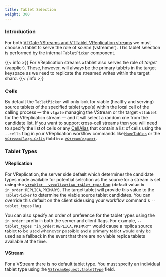```yaml
---
title: Tablet Selection
weight: 300
---
```


### Introduction

For both [VTGate VStreams and VTTablet VReplication streams](../../../concepts/vstream/) we must choose a tablet to serve the role of *source* (vstreamer). This
tablet selection is performed by the internal `TabletPicker` component. 

{{< info >}}
For VReplication streams a tablet also serves the role of *target* (vapplier). These, however, will always be the primary tablets in the target keyspace as we
need to replicate the streamed writes within the target shard.
{{< /info >}}

### Cells

By default the `TabletPicker` will only look for viable (healthy and serving) source tablets of the specified tablet type(s) within the local cell of the
calling process — the `vtgate` managing the VStream or the target `vttablet` for the VReplication stream — and it will select a random one from the candidate
list. If you want to support cross-cell streams then you will need to specify the list of cells or any
[CellAlias](https://vitess.io/docs/reference/programs/vtctl/cell-aliases/) that contain a list of cells using the `--cells` flag in your VReplication
workflow commands like [`MoveTables`](../movetables/) or the
[`VStreamFlags.Cells`](https://pkg.go.dev/vitess.io/vitess/go/vt/proto/vtgate#VStreamFlags) field in a
[`VStreamRequest`](https://pkg.go.dev/vitess.io/vitess/go/vt/proto/vtgate#VStreamRequest).

### Tablet Types

#### VReplication
For VReplication, the server side default which determines the candidate types made available for potential selection as the source for a stream is set
using the [`vttablet` `--vreplication_tablet_type` flag](../flags/#vreplication_tablet_type) (default value is `in_order:REPLICA,PRIMARY`). The target tablet
will provide this value to the `TabletPicker` to determine the viable source tablet candidates. You can override this default on the client side using your
workflow command's `--tablet_types` flag.

You can also specify an order of preference for the tablet types using the `in_order:` prefix in both the server and client flags. For example,
`--tablet_types "in_order:REPLICA,PRIMARY"` would cause a replica source tablet to be used whenever possible and a primary tablet would only be used as
a fallback in the event that there are no viable replica tablets available at the time.

#### VStream
For a VStream there is no default tablet type. You must specify an individual tablet type using the
[`VStreamRequest.TabletType`](https://pkg.go.dev/vitess.io/vitess/go/vt/proto/vtgate#VStreamRequest) field.